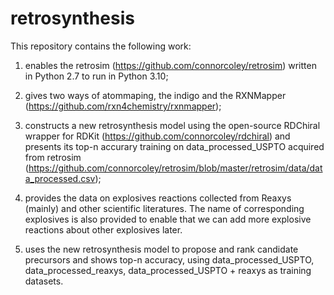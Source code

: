 # retrosynthesis

This repository contains the following work:

1. enables the retrosim (https://github.com/connorcoley/retrosim) written in Python 2.7 to run in Python 3.10;

2. gives two ways of atommaping, the indigo and the RXNMapper (https://github.com/rxn4chemistry/rxnmapper);

3. constructs a new retrosynthesis model using the open-source RDChiral wrapper for RDKit (https://github.com/connorcoley/rdchiral) and presents its top-n accurary training on data_processed_USPTO acquired from retrosim (https://github.com/connorcoley/retrosim/blob/master/retrosim/data/data_processed.csv);

4. provides the data on explosives reactions collected from Reaxys (mainly) and other scientific literatures. The name of corresponding explosives is also provided to enable that we can add more explosive reactions about other explosives later.

5. uses the new retrosynthesis model to propose and rank candidate precursors and shows top-n accuracy, using data_processed_USPTO, data_processed_reaxys, data_processed_USPTO + reaxys as training datasets.

